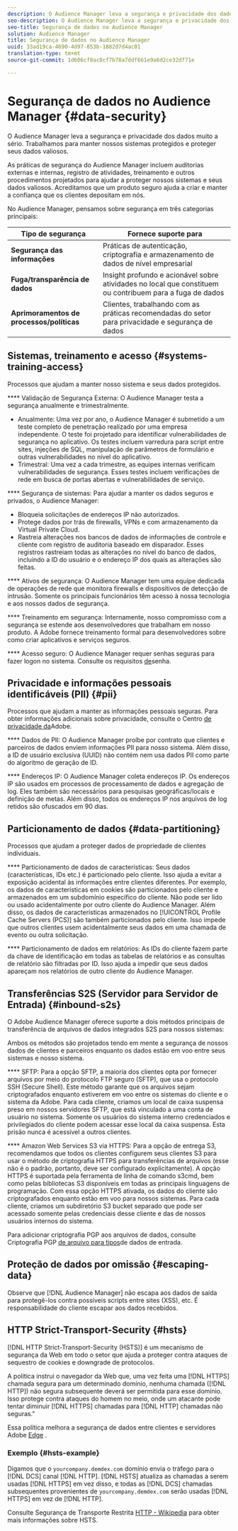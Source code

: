 ```yaml
---
description: O Audience Manager leva a segurança e privacidade dos dados muito a sério. Trabalhamos para manter nossos sistemas protegidos e proteger seus dados valiosos.
seo-description: O Audience Manager leva a segurança e privacidade dos dados muito a sério. Trabalhamos para manter nossos sistemas protegidos e proteger seus dados valiosos.
seo-title: Segurança de dados no Audience Manager
solution: Audience Manager
title: Segurança de dados no Audience Manager
uuid: 33ad19ca-4690-4d97-853b-1882d7d4ac01
translation-type: tm+mt
source-git-commit: 1d606cf8ac8cf7b78a7ddf661e9a6d2ce32df71e

---
```



# Segurança de dados no Audience Manager {#data-security}

O Audience Manager leva a segurança e privacidade dos dados muito a sério. Trabalhamos para manter nossos sistemas protegidos e proteger seus dados valiosos.

As práticas de segurança do Audience Manager incluem auditorias externas e internas, registro de atividades, treinamento e outros procedimentos projetados para ajudar a proteger nossos sistemas e seus dados valiosos. Acreditamos que um produto seguro ajuda a criar e manter a confiança que os clientes depositam em nós.

No Audience Manager, pensamos sobre segurança em três categorias principais:

| Tipo de segurança | Fornece suporte para |
|---|---|
| **Segurança das informações** | Práticas de autenticação, criptografia e armazenamento de dados de nível empresarial |
| **Fuga/transparência de dados** | Insight profundo e acionável sobre atividades no local que constituem ou contribuem para a fuga de dados |
| **Aprimoramentos de processos/políticas** | Clientes, trabalhando com as práticas recomendadas do setor para privacidade e segurança de dados |

## Sistemas, treinamento e acesso {#systems-training-access}

Processos que ajudam a manter nosso sistema e seus dados protegidos.

**** Validação de Segurança Externa:  O Audience Manager testa a segurança anualmente e trimestralmente.

* Anualmente: Uma vez por ano, o Audience Manager é submetido a um teste completo de penetração realizado por uma empresa independente. O teste foi projetado para identificar vulnerabilidades de segurança no aplicativo. Os testes incluem varredura para script entre sites, injeções de SQL, manipulação de parâmetros de formulário e outras vulnerabilidades no nível do aplicativo.
* Trimestral: Uma vez a cada trimestre, as equipes internas verificam vulnerabilidades de segurança. Esses testes incluem verificações de rede em busca de portas abertas e vulnerabilidades de serviço.

**** Segurança de sistemas:  Para ajudar a manter os dados seguros e privados, o Audience Manager:

* Bloqueia solicitações de endereços IP não autorizados.
* Protege dados por trás de firewalls, VPNs e com armazenamento da Virtual Private Cloud.
* Rastreia alterações nos bancos de dados de informações de controle e cliente com registro de auditoria baseado em disparador. Esses registros rastreiam todas as alterações no nível do banco de dados, incluindo a ID do usuário e o endereço IP dos quais as alterações são feitas.

**** Ativos de segurança:  O Audience Manager tem uma equipe dedicada de operações de rede que monitora firewalls e dispositivos de detecção de intrusão. Somente os principais funcionários têm acesso à nossa tecnologia e aos nossos dados de segurança.

**** Treinamento em segurança:  Internamente, nosso compromisso com a segurança se estende aos desenvolvedores que trabalham em nosso produto. A Adobe fornece treinamento formal para desenvolvedores sobre como criar aplicativos e serviços seguros.

**** Acesso seguro:  O Audience Manager requer senhas seguras para fazer logon no sistema. Consulte os requisitos [de](../../reference/password-requirements.md)senha.

## Privacidade e informações pessoais identificáveis (PII) {#pii}

Processos que ajudam a manter as informações pessoais seguras. Para obter informações adicionais sobre privacidade, consulte o Centro [de privacidade da](https://www.adobe.com/privacy/advertising-services.html)Adobe.

**** Dados de PII:  O Audience Manager proíbe por contrato que clientes e parceiros de dados enviem informações PII para nosso sistema. Além disso, a ID de usuário exclusiva (UUID) não contém nem usa dados PII como parte do algoritmo de geração de ID.

**** Endereços IP:  O Audience Manager coleta endereços IP. Os endereços IP são usados em processos de processamento de dados e agregação de log. Eles também são necessários para pesquisas geográficas/locais e definição de metas. Além disso, todos os endereços IP nos arquivos de log retidos são ofuscados em 90 dias.

## Particionamento de dados {#data-partitioning}

Processos que ajudam a proteger dados de propriedade de clientes individuais.

**** Particionamento de dados de características:  Seus dados (características, IDs etc.) é particionado pelo cliente. Isso ajuda a evitar a exposição acidental às informações entre clientes diferentes. Por exemplo, os dados de características em cookies são particionados pelo cliente e armazenados em um subdomínio específico do cliente. Não pode ser lido ou usado acidentalmente por outro cliente do Audience Manager. Além disso, os dados de características armazenados no [!UICONTROL Profile Cache Servers (PCS)] são também particionados pelo cliente. Isso impede que outros clientes usem acidentalmente seus dados em uma chamada de evento ou outra solicitação.

**** Particionamento de dados em relatórios:  As IDs do cliente fazem parte da chave de identificação em todas as tabelas de relatórios e as consultas de relatório são filtradas por ID. Isso ajuda a impedir que seus dados apareçam nos relatórios de outro cliente do Audience Manager.

## Transferências S2S (Servidor para Servidor de Entrada) {#inbound-s2s}

O Adobe Audience Manager oferece suporte a dois métodos principais de transferência de arquivos de dados integrados S2S para nossos sistemas:

Ambos os métodos são projetados tendo em mente a segurança de nossos dados de clientes e parceiros enquanto os dados estão em voo entre seus sistemas e nosso sistema.

**** SFTP: Para a opção SFTP, a maioria dos clientes opta por fornecer arquivos por meio do protocolo FTP seguro (SFTP), que usa o protocolo SSH (Secure Shell). Este método garante que os arquivos sejam criptografados enquanto estiverem em voo entre os sistemas do cliente e o sistema da Adobe. Para cada cliente, criamos um local de caixa suspensa preso em nossos servidores SFTP, que está vinculado a uma conta de usuário no sistema. Somente os usuários do sistema interno credenciados e privilegiados do cliente podem acessar esse local da caixa suspensa. Esta prisão nunca é acessível a outros clientes.

**** Amazon Web Services S3 via HTTPS: Para a opção de entrega S3, recomendamos que todos os clientes configurem seus clientes S3 para usar o método de criptografia HTTPS para transferências de arquivos (esse não é o padrão, portanto, deve ser configurado explicitamente). A opção HTTPS é suportada pela ferramenta de linha de comando s3cmd, bem como pelas bibliotecas S3 disponíveis em todas as principais linguagens de programação. Com essa opção HTTPS ativada, os dados do cliente são criptografados enquanto estão em voo para nossos sistemas. Para cada cliente, criamos um subdiretório S3 bucket separado que pode ser acessado somente pelas credenciais desse cliente e das de nossos usuários internos do sistema.

Para adicionar criptografia PGP aos arquivos de dados, consulte Criptografia PGP [de arquivo para tipos](../../integration/sending-audience-data/batch-data-transfer-explained/inbound-file-encryption.md)de dados de entrada.

## Proteção de dados por omissão {#escaping-data}

Observe que [!DNL Audience Manager] não escapa aos dados de saída para protegê-los contra possíveis scripts entre sites (XSS), etc. É responsabilidade do cliente escapar aos dados recebidos.

## HTTP Strict-Transport-Security {#hsts}

[!DNL HTTP Strict-Transport-Security (HSTS)] é um mecanismo de segurança da Web em todo o setor que ajuda a proteger contra ataques de sequestro de cookies e downgrade de protocolos.

A política instrui o navegador da Web que, uma vez feita uma [!DNL HTTPS] chamada segura para um determinado domínio, nenhuma chamada ([!DNL HTTP]) não segura subsequente deverá ser permitida para esse domínio. Isso protege contra ataques do homem no meio, onde um atacante pode tentar diminuir [!DNL HTTPS] chamadas para [!DNL HTTP] chamadas não seguras."

Essa política melhora a segurança de dados entre clientes e servidores Adobe [Edge](../../reference/system-components/components-edge.md) .

### Exemplo {#hsts-example}

Digamos que o `yourcompany.demdex.com` domínio envia o tráfego para o [!DNL DCS] canal [!DNL HTTP]. [!DNL HSTS] atualiza as chamadas a serem usadas [!DNL HTTPS] em vez disso, e todas as [!DNL DCS] chamadas subsequentes provenientes de `yourcompany.demdex.com` serão usadas [!DNL HTTPS] em vez de [!DNL HTTP].

Consulte Segurança de Transporte Restrita [HTTP - Wikipedia](https://en.wikipedia.org/wiki/HTTP_Strict_Transport_Security) para obter mais informações sobre HSTS.
